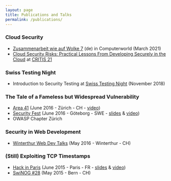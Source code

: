 ```yaml
---
layout: page
title: Publications and Talks
permalink: /publications/
---
```


### Cloud Security

* [Zusammenarbeit wie auf Wolke 7](https://www.computerworld.ch/software/firmenbeitraege/zusammenarbeit-wolke-7-2642999.html) (de) in Computerworld (March 2021)
* [Cloud Security Risks: Practical Lessons From Developing Securely in the Cloud](https://www.youtube.com/watch?v=6ULQy9T10W4) at [CRITIS 21](https://critis2021.org/conference-program/)

### Swiss Testing Night

* Introduction to Security Testing at [Swiss Testing Night](https://swisstestingday.ch) (November 2018)

### The Tale of a Fameless but Widespread Vulnerability

* [Area 41](http://area41.io) (June 2016 - Zürich - CH - [video](https://www.youtube.com/watch?v=CRQHjAVzBAk))
* [Security Fest](https://www.securityfest.com) (June 2016 - Göteborg - SWE - [slides](https://speakerdeck.com/luh2/the-tale-of-a-fameless-but-widespread-vulnerability) & [video](https://www.youtube.com/watch?v=5qA0CtS6cZ4))
* OWASP Chapter Zürich

### Security in Web Development

* [Winterthur Web Dev Talks](https://wwwd-talks.ch) (May 2016 - Winterthur - CH)

### (Still) Exploiting TCP Timestamps

* [Hack in Paris](https://www.hackinparis.com) (June 2015 - Paris - FR - [slides](https://hackinparis.com/data/slides/2015/veit_hailperin_still_exploiting_tcp_timestamps.pdf) & [video](https://www.youtube.com/watch?v=bXXoz5-Z9h0))
* [SwiNOG #28](http://www.swinog.ch) (May 2015 - Bern - CH)

